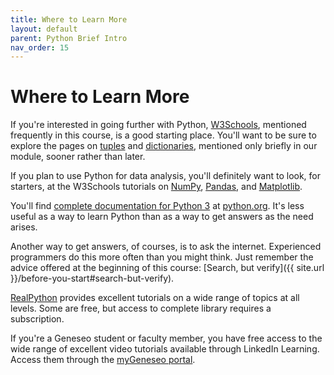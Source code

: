 ```yaml
---
title: Where to Learn More
layout: default
parent: Python Brief Intro
nav_order: 15
---
```

# Where to Learn More

If you're interested in going further with Python, [W3Schools](https://www.w3schools.com/python/default.asp), mentioned frequently in this course, is a good starting place. You'll want to be sure to explore the pages on [tuples](https://www.w3schools.com/python/python_tuples.asp) and [dictionaries](https://www.w3schools.com/python/python_dictionaries.asp), mentioned only briefly in our module, sooner rather than later.

If you plan to use Python for data analysis, you'll definitely want to look, for starters, at the W3Schools tutorials on [NumPy](https://www.w3schools.com/python/numpy/default.asp), [Pandas](https://www.w3schools.com/python/pandas/default.asp), and [Matplotlib](https://www.w3schools.com/python/matplotlib_intro.asp).

You'll find [complete documentation for Python 3](https://docs.python.org/3/) at [python.org](https://docs.python.org). It's less useful as a way to learn Python than as a way to get answers as the need arises. 

Another way to get answers, of courses, is to ask the internet. Experienced programmers do this more often than you might think. Just remember the advice offered at the beginning of this course: [Search, but verify]({{ site.url }}/before-you-start#search-but-verify).

[RealPython](https://realpython.com/) provides excellent tutorials on a wide range of topics at all levels. Some are free, but access to complete library requires a subscription.

If you're a Geneseo student or faculty member, you have free access to the wide range of excellent video tutorials available through LinkedIn Learning. Access them through the [myGeneseo portal](https://my.geneseo.edu). 

